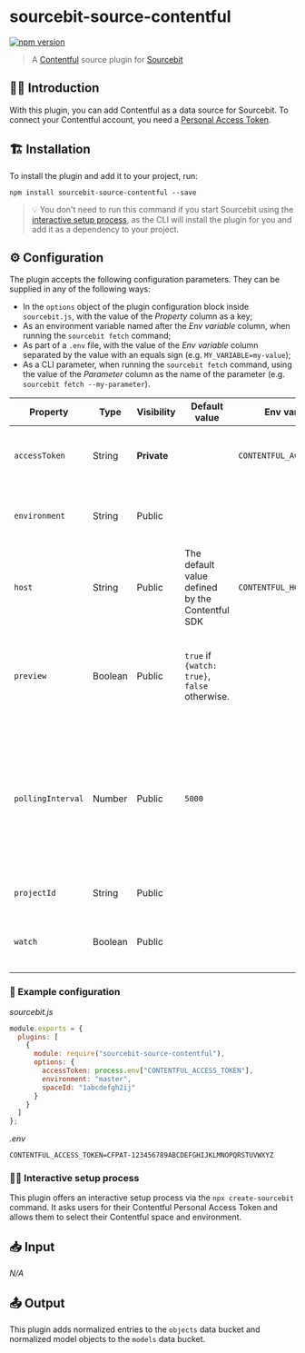 # sourcebit-source-contentful

[![npm version](https://badge.fury.io/js/sourcebit-source-contentful.svg)](https://badge.fury.io/js/sourcebit-source-contentful)

> A [Contentful](https://contentful.com) source plugin for [Sourcebit](https://github.com/stackbithq/sourcebit)

## 👩‍🏫 Introduction

With this plugin, you can add Contentful as a data source for Sourcebit. To connect your Contentful account, you need a [Personal Access Token](https://www.contentful.com/r/knowledgebase/personal-access-tokens/).

## 🏗 Installation

To install the plugin and add it to your project, run:

```
npm install sourcebit-source-contentful --save
```

> 💡 You don't need to run this command if you start Sourcebit using the [interactive setup process](#%EF%B8%8F-interactive-setup-process), as the CLI will install the plugin for you and add it as a dependency to your project.

## ⚙️ Configuration

The plugin accepts the following configuration parameters. They can be supplied in any of the following ways:

- In the `options` object of the plugin configuration block inside `sourcebit.js`, with the value of the _Property_ column as a key;
- As an environment variable named after the _Env variable_ column, when running the `sourcebit fetch` command;
- As part of a `.env` file, with the value of the _Env variable_ column separated by the value with an equals sign (e.g. `MY_VARIABLE=my-value`);
- As a CLI parameter, when running the `sourcebit fetch` command, using the value of the _Parameter_ column as the name of the parameter (e.g. `sourcebit fetch --my-parameter`).

| Property          | Type    | Visibility  | Default value                                   | Env variable              | Parameter | Description                                                                                                                                                                                                                                    |
| ----------------- | ------- | ----------- | ----------------------------------------------- | ------------------------- | --------- | ---------------------------------------------------------------------------------------------------------------------------------------------------------------------------------------------------------------------------------------------- |
| `accessToken`     | String  | **Private** |                                                 | `CONTENTFUL_ACCESS_TOKEN` |           | The Contentful Personal Access Token.                                                                                                                                                                                                          |
| `environment`     | String  | Public      |                                                 |                           |           | The name of the Contentful [space environment](https://www.contentful.com/faq/environments/).                                                                                                                                                  |
| `host`            | String  | Public      | The default value defined by the Contentful SDK | `CONTENTFUL_HOST`         |           | The value of the `host` option of the [Contentful SDK](https://contentful.github.io/contentful.js/contentful/7.13.1/).                                                                                                                         |
| `preview`         | Boolean | Public      | `true` if `{watch: true}`, `false` otherwise.   |                           |           | Whether to use the [Contentful Preview API](https://www.contentful.com/developers/docs/references/content-preview-api/) as opposed to the [Content Delivery API](https://www.contentful.com/developers/docs/references/content-delivery-api/). |
| `pollingInterval` | Number  | Public      | `5000`                                          |                           |           | The interval of time (in milliseconds) between API calls to Contentful to poll for content changes. Only applicable when `watch` is enabled.                                                                                                   |
| `projectId`       | String  | Public      |                                                 |                           |           | The ID of the Contentful [space](https://www.contentful.com/r/knowledgebase/spaces-and-organizations/).                                                                                                                                        |
| `watch`           | Boolean | Public      |                                                 |                           | `watch`   | Whether to poll Contentful for content changes.                                                                                                                                                                                                |

### 👀 Example configuration

_sourcebit.js_

```js
module.exports = {
  plugins: [
    {
      module: require("sourcebit-source-contentful"),
      options: {
        accessToken: process.env["CONTENTFUL_ACCESS_TOKEN"],
        environment: "master",
        spaceId: "1abcdefgh2ij"
      }
    }
  ]
};
```

_.env_

```
CONTENTFUL_ACCESS_TOKEN=CFPAT-123456789ABCDEFGHIJKLMNOPQRSTUVWXYZ
```

### 🧞‍♂️ Interactive setup process

This plugin offers an interactive setup process via the `npx create-sourcebit` command. It asks users for their Contentful Personal Access Token and allows them to select their Contentful space and environment.

## 📥 Input

_N/A_

## 📤 Output

This plugin adds normalized entries to the `objects` data bucket and normalized model objects to the `models` data bucket.
